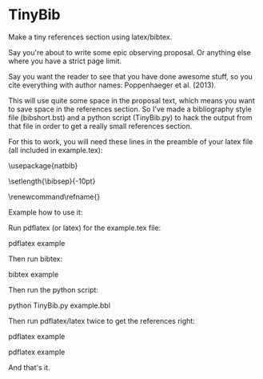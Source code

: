 TinyBib
=======

Make a tiny references section using latex/bibtex.


Say you're about to write some epic observing proposal. Or anything else where you have a strict page limit.

Say you want the reader to see that you have done awesome stuff, so you cite everything with author names: Poppenhaeger et al. (2013).

This will use quite some space in the proposal text, which means you want to save space in the references section. So I've made a bibliography style file (bibshort.bst) and a python script (TinyBib.py) to hack the output from that file in order to get a really small references section.

For this to work, you will need these lines in the preamble of your latex file (all included in example.tex):

\usepackage{natbib}

\setlength{\bibsep}{-10pt}

\renewcommand\refname{}


Example how to use it:

Run pdflatex (or latex) for the example.tex file:

pdflatex example

Then run bibtex:

bibtex example

Then run the python script:

python TinyBib.py example.bbl

Then run pdflatex/latex twice to get the references right:

pdflatex example

pdflatex example

And that's it.

